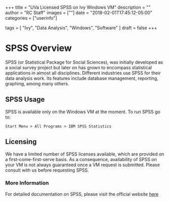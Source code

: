 +++
title = "UVa Licensed SPSS on Ivy Windows VM"
description = ""
author = "RC Staff"
images = [""]
date = "2018-02-01T17:45:12-05:00"
categories = ["userinfo"]

tags = [
    "Ivy", 
    "Data Analysis",
    "Windows",
    "Software"
]
draft = false
+++

# SPSS Overview

SPSS (or Statistical Package for Social Sciences), was initially developed as a social survey project but later on has grown to encompass statistical
applications in almost all disciplines. Different industries use SPSS for their data analysis work. Its features include database management, reporting,
graphing, among many others. 

## SPSS Usage

SPSS is available only on the Windows VM at the moment. To run SPSS go to:

	Start Menu > All Programs > IBM SPSS Statistics


## Licensing

We have a limited number of SPSS licenses available, which are provided on a first-come-first-serve basis. 
As a consequence, availability of SPSS on your VM is not always guaranteed once a VM request is submitted.
Please consult with us before requesting SPSS.  


### More Information

For detailed documentation on SPSS, please visit the official website [here](http://www-01.ibm.com/support/docview.wss?uid=swg27047033#en)